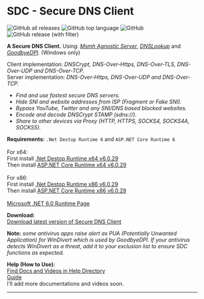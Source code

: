 # SDC - Secure DNS Client

![GitHub all releases](https://img.shields.io/github/downloads/msasanmh/SecureDNSClient/total)
![GitHub top language](https://img.shields.io/github/languages/top/msasanmh/SecureDNSClient)
![GitHub](https://img.shields.io/github/license/msasanmh/SecureDNSClient)
![GitHub release (with filter)](https://img.shields.io/github/v/release/msasanmh/SecureDNSClient?link=https%3A%2F%2Fgithub.com%2Fmsasanmh%2FSecureDNSClient%2Freleases%2Flatest)

**A Secure DNS Client.** Using: _[Msmh Agnostic Server](https://github.com/msasanmh/MsmhAgnosticServer)_, _[DNSLookup](https://github.com/ameshkov/dnslookup)_ and _[GoodbyeDPI](https://github.com/ValdikSS/GoodbyeDPI)_. (Windows only)

Client implementation: _DNSCrypt, DNS-Over-Https, DNS-Over-TLS, DNS-Over-UDP and DNS-Over-TCP._<br>
Server implementation: _DNS-Over-Https, DNS-Over-UDP and DNS-Over-TCP._

- *Find and use fastest secure DNS servers.*
- *Hide SNI and website addresses from ISP (Fragment or Fake SNI).*
- *Bypass YouTube, Twitter and any SNI/DNS based blocked websites.*
- *Encode and decode DNSCrypt STAMP (sdns://).*
- *Share to other devices via Proxy (HTTP, HTTPS, SOCKS4, SOCKS4A, SOCKS5).*

**Requirements:** `.Net Destop Runtime 6` and `ASP.NET Core Runtime 6`<br><br>
For x64:<br>
First install [.Net Destop Runtime x64 v6.0.29](https://dotnet.microsoft.com/en-us/download/dotnet/thank-you/runtime-desktop-6.0.29-windows-x64-installer)<br>
Then install [ASP.NET Core Runtime x64 v6.0.29](https://dotnet.microsoft.com/en-us/download/dotnet/thank-you/runtime-aspnetcore-6.0.29-windows-x64-installer)<br><br>
For x86:<br>
First install [.Net Destop Runtime x86 v6.0.29](https://dotnet.microsoft.com/en-us/download/dotnet/thank-you/runtime-desktop-6.0.29-windows-x86-installer)<br>
Then install [ASP.NET Core Runtime x86 v6.0.29](https://dotnet.microsoft.com/en-us/download/dotnet/thank-you/runtime-aspnetcore-6.0.29-windows-x86-installer)<br><br>
[Microsoft .NET 6.0 Runtime Page](https://dotnet.microsoft.com/en-us/download/dotnet/6.0)<br>

**Download:**<br>
[Download latest version of Secure DNS Client](https://github.com/msasanmh/SecureDNSClient/releases/latest)<br>

**Note:**
*some antivirus apps raise alert as PUA (Potentially Unwanted Application) for WinDivert which is used by GoodbyeDPI.*
*If your antivirus detects WinDivert as a threat, add it to your exclusion list to ensure SDC functions as expected.*

**Help (How to Use):**<br>
[Find Docs and Videos in Help Directory](https://github.com/msasanmh/SecureDNSClient/tree/main/Help)<br>
[Guide](https://rentry.co/SecureDNSClient)<br>
I'll add more documentations and videos soon.

---
